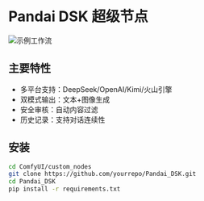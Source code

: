 # Pandai DSK 超级节点

![示例工作流](https://example.com/path/to/demo-image.jpg)

## 主要特性
- 多平台支持：DeepSeek/OpenAI/Kimi/火山引擎
- 双模式输出：文本+图像生成
- 安全审核：自动内容过滤
- 历史记录：支持对话连续性

## 安装
```bash
cd ComfyUI/custom_nodes
git clone https://github.com/yourrepo/Pandai_DSK.git
cd Pandai_DSK
pip install -r requirements.txt

